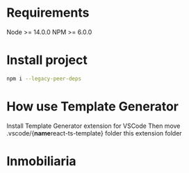 # Requirements

Node >= 14.0.0
NPM >= 6.0.0

# Install project

```bash
npm i --legacy-peer-deps
```

# How use Template Generator

Install Template Generator extension for VSCode
Then move .vscode/{**name**react-ts-template} folder this extension folder
# Inmobiliaria
